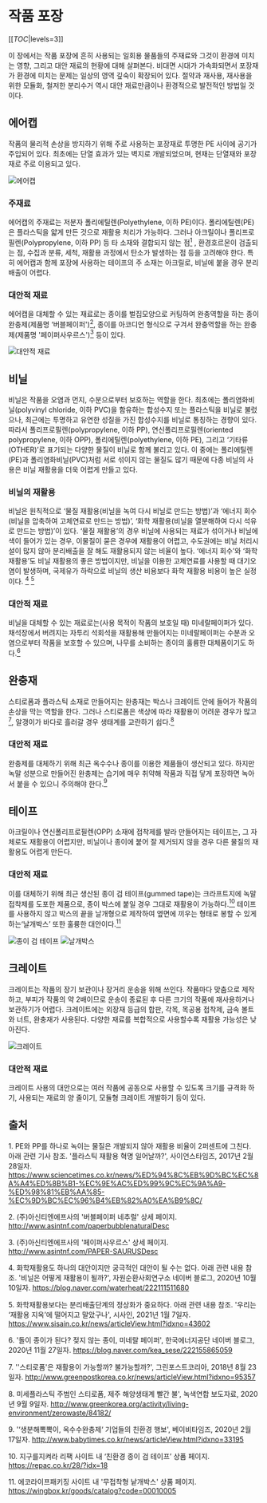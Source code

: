 # 작품 포장

[[_TOC_|levels=3]]

이 장에서는 작품 포장에 흔히 사용되는 일회용 물품들의 주재료와 그것이 환경에 미치는 영향, 그리고 대안 재료의 현황에 대해 살펴본다. 비대면 시대가 가속화되면서 포장재가 환경에 미치는 문제는 일상의 영역 깊숙이 확장되어 있다. 절약과 재사용, 재사용을 위한 모듈화, 철저한 분리수거 역시 대안 재료만큼이나 환경적으로 발전적인 방법일 것이다. 

## 에어캡 

작품의 물리적 손상을 방지하기 위해 주로 사용하는 포장재로 투명한 PE 사이에 공기가 주입되어 있다. 최초에는 단열 효과가 있는 벽지로 개발되었으며, 현재는 단열재와 포장재로 주로 이용되고 있다. 

![에어캡](./uploads/tmp.fagscXT5Ll.png)

### 주재료
에어캡의 주재료는 저분자 폴리에틸렌(Polyethylene, 이하 PE)이다. 폴리에틸렌(PE)은 플라스틱을 얇게 만든 것으로 재활용 처리가 가능하다. 그러나 아크릴이나 폴리프로필렌(Polypropylene, 이하 PP) 등 타 소재와 결합되지 않는 점[<sup id="footnote-main">1</sup>](#fn1)
, 환경호르몬이 검출되는 점, 수집과 분류, 세척, 재활용 과정에서 탄소가 발생하는 점 등을 고려해야 한다. 특히 에어캡과 함께 포장에 사용하는 테이프의 주 소재는 아크릴로, 비닐에 붙을 경우 분리배출이 어렵다. 

### 대안적 재료
에어캡을 대체할 수 있는 재료로는 종이를 벌집모양으로 커팅하여 완충역할을 하는 종이 완충제(제품명 ‘버블페이퍼')[<sup id="footnote-main">2</sup>](#fn2), 종이를 아코디언 형식으로 구겨서 완충역할을 하는 완충제(제품명 '페이퍼사우르스')[<sup id="footnote-main">3</sup>](#fn3) 등이 있다.

![대안적 재료](./uploads/tmp.Z876jniqbI.png)

 
## 비닐
비닐은 작품을 오염과 먼지, 수분으로부터 보호하는 역할을 한다. 최초에는 폴리염화비닐(polyvinyl chloride, 이하 PVC)을 함유하는 합성수지 또는 플라스틱을 비닐로 불렀으나, 최근에는 투명하고 유연한 성질을 가진 합성수지를 비닐로 통칭하는 경향이 있다. 따라서 폴리프로필렌(polypropylene, 이하 PP), 연신폴리프로필렌(oriented polypropylene, 이하 OPP), 폴리에틸렌(polyethylene, 이하 PE), 그리고 ‘기타류(OTHER)’로 표기되는 다양한 물질이 비닐로 함께 불리고 있다. 이 중에는 폴리에틸렌(PE)과 폴리염화비닐(PVC)처럼 서로 섞이지 않는 물질도 많기 때문에 다종 비닐의 사용은 비닐 재활용을 더욱 어렵게 만들고 있다.

### 비닐의 재활용
비닐은 원칙적으로 ‘물질 재활용(비닐을 녹여 다시 비닐로 만드는 방법)’과 ‘에너지 회수(비닐을 압축하여 고체연료로 만드는 방법)’, ‘화학 재활용(비닐을 열분해하여 다시 석유로 만드는 방법)’이 있다. 
‘물질 재활용’의 경우 비닐에 사용되는 재료가 섞이거나 비닐에 색이 들어가 있는 경우, 이물질이 묻은 경우에 재활용이 어렵고, 수도권에는 비닐 처리시설이 많지 않아 분리배출을 잘 해도 재활용되지 않는 비율이 높다. ‘에너지 회수’와 ‘화학 재활용’도 비닐 재활용의 좋은 방법이지만, 비닐을 이용한 고체연료를 사용할 때 대기오염이 발생하며, 국제유가 하락으로 비닐의 생산 비용보다 화학 재활용 비용이 높은 실정이다.
 [<sup id="footnote-main">4</sup>](#fn4) [<sup id="footnote-main">5</sup>](#fn5)

### 대안적 재료
비닐을 대체할 수 있는 재료로는(사용 목적이 작품의 보호일 때) 미네랄페이퍼가 있다. 채석장에서 버려지는 자투리 석회석을 재활용해 만들어지는 미네랄페이퍼는 수분과 오염으로부터 작품을 보호할 수 있으며, 나무를 소비하는 종이의 훌륭한 대체품이기도 하다.[<sup id="footnote-main">6</sup>](#fn6)


## 완충재
스티로폼과 플라스틱 소재로 만들어지는 완충재는 박스나 크레이트 안에 들어가 작품의 손상을 막는 역할을 한다. 그러나 스티로폼은 색상에 따라 재활용이 어려운 경우가 많고[<sup id="footnote-main">7</sup>](#fn7), 알갱이가 바다로 흘러갈 경우 생태계를 교란하기 쉽다.[<sup id="footnote-main">8</sup>](#fn8)

### 대안적 재료
완충제를 대체하기 위해 최근 옥수수나 종이를 이용한 제품들이 생산되고 있다. 하지만 녹말 성분으로 만들어진 완충제는 습기에 매우 취약해 작품과 직접 닿게 포장하면 녹아서 붙을 수 있으니 주의해야 한다.[<sup id="footnote-main">9</sup>](#fn9)


## 테이프
아크릴이나 연신폴리프로필렌(OPP) 소재에 접착제를 발라 만들어지는 테이프는, 그 자체로도 재활용이 어렵지만, 비닐이나 종이에 붙어 잘 제거되지 않을 경우 다른 물질의 재활용도 어렵게 만든다.

### 대안적 재료
이를 대체하기 위해 최근 생산된 종이 검 테이프(gummed tape)는 크라프트지에 녹말 접착제를 도포한 제품으로, 종이 박스에 붙일 경우 그대로 재활용이 가능하다.[<sup id="footnote-main">10</sup>](#fn10) 테이프를 사용하지 않고 박스의 끝을 날개형으로 제작하여 옆면에 끼우는 형태로 봉할 수 있게 하는‘날개박스’ 또한 훌륭한 대안이다.[<sup id="footnote-main">11</sup>](#fn11)

![종이 검 테이프](./uploads/part1-02.jpg)
![날개박스](./uploads/part1-03.jpg)

## 크레이트
크레이트는 작품의 장기 보관이나 장거리 운송을 위해 쓰인다. 작품마다 맞춤으로 제작하고, 부피가 작품의 약 2배이므로 운송이 종료된 후 다른 크기의 작품에 재사용하거나 보관하기가 어렵다. 크레이트에는 외장재 등급의 합판, 각목, 목공용 접착제, 금속 볼트와 너트, 완충재가 사용된다. 다양한 재료를 복합적으로 사용할수록 재활용 가능성은 낮아진다. 

![크레이트](./uploads/part1-04.jpg)
### 대안적 재료
크레이트 사용의 대안으로는 여러 작품에 공동으로 사용할 수 있도록 크기를 규격화 하기, 사용되는 재료의 양 줄이기, 모듈형 크레이트 개발하기 등이 있다.

## 출처
<span id="fn1">1. </span> PE와 PP를 하나로 녹이는 물질은 개발되지 않아 재활용 비율이 2퍼센트에 그친다. 아래 관련 기사 참조. '플라스틱 재활용 혁명 일어날까?', 사이언스타임즈, 2017년 2월 28일자. https://www.sciencetimes.co.kr/news/%ED%94%8C%EB%9D%BC%EC%8A%A4%ED%8B%B1-%EC%9E%AC%ED%99%9C%EC%9A%A9-%ED%98%81%EB%AA%85-%EC%9D%BC%EC%96%B4%EB%82%A0%EA%B9%8C/

<span id="fn2">2. </span> (주)아신티엔에프사의 '버블페이퍼 네추럴' 상세 페이지. http://www.asintnf.com/paperbubblenaturalDesc

<span id="fn3">3. </span> (주)아신티엔에프사의 '페이퍼사우르스' 상세 페이지. http://www.asintnf.com/PAPER-SAURUSDesc

<span id="fn4">4. </span> 화학재활용도 하나의 대안이지만 궁극적인 대안이 될 수는 없다. 아래 관련 내용 참조. '비닐은 어떻게 재활용이 될까?', 자원순환사회연구소 네이버 블로그, 2020년 10월 10일자. 
https://blog.naver.com/waterheat/222111511680

<span id="fn5">5. </span> 화학재활용보다는 분리배출단계의 정상화가 중요하다. 아래 관련 내용 참조. '우리는 ‘재활용 지옥’에 떨어지고 말았구나', 시사인, 2021년 1월 7일자. https://www.sisain.co.kr/news/articleView.html?idxno=43602

<span id="fn6">6. </span>'돌이 종이가 된다? 젖지 않는 종이, 미네랄 페이퍼', 한국에너지공단 네이버 블로그, 2020년 11월 27일자. https://blog.naver.com/kea_sese/222155865059

<span id="fn7">7. </span>''스티로폼'은 재활용이 가능할까? 불가능할까?', 그린포스트코리아, 2018년 8월 23일자. http://www.greenpostkorea.co.kr/news/articleView.html?idxno=95357

<span id="fn8">8. </span>미세플라스틱 주범인 스티로폼, 제주 해양생태계 빨간 불', 녹색연합 보도자료, 2020년 9월 9일자. http://www.greenkorea.org/activity/living-environment/zerowaste/84182/

<span id="fn9">9. </span>'‘생분해뽁뽁이, 옥수수완충제‘ 기업들의 친환경 행보', 베이비타임즈, 2020년 2월 17일자. http://www.babytimes.co.kr/news/articleView.html?idxno=33195

<span id="fn10">10. </span>지구를지켜라 리팩 사이트 내 ‘친환경 종이 검 테이프’ 상품 페이지. https://repac.co.kr/28/?idx=18

<span id="fn11">11. </span>에코라이프패키징 사이트 내 '무접착형 낱개박스' 상품 페이지. https://wingbox.kr/goods/catalog?code=00010005